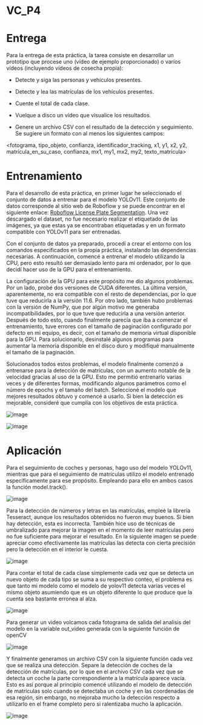 # VC_P4
# Entrega
Para la entrega de esta práctica, la tarea consiste en desarrollar un prototipo que procese uno (vídeo de ejemplo proporcionado) o varios vídeos (incluyendo vídeos de cosecha propia):

- Detecte y siga las personas y vehículos presentes.

- Detecte y lea las matrículas de los vehículos presentes.

- Cuente el total de cada clase.

- Vuelque a disco un vídeo que visualice los resultados.

- Genere un archivo CSV con el resultado de la detección y seguimiento. Se sugiere un formato con al menos los siguientes campos:

<fotograma, tipo_objeto, confianza, identificador_tracking, x1, y1, x2, y2, matrícula_en_su_caso, confianza, mx1, my1, mx2, my2, texto_matricula>

# Entrenamiento
Para el desarrollo de esta práctica, en primer lugar he seleccionado el conjunto de datos a entrenar para el modelo YOLOv11. Este conjunto de datos corresponde al sitio web de Roboflow y se puede encontrar en el siguiente enlace: [Roboflow License Plate Segmentation](https://universe.roboflow.com/projectyolo-qvrgr/license_plate_segmentation/browse?queryText=&pageSize=50&startingIndex=50&browseQuery=true). Una vez descargado el dataset, no fue necesario realizar el etiquetado de las imágenes, ya que estas ya se encontraban etiquetadas y en un formato compatible con YOLOv11 para ser entrenadas.

Con el conjunto de datos ya preparado, procedí a crear el entorno con los comandos especificados en la propia práctica, instalando las dependencias necesarias. A continuación, comencé a entrenar el modelo utilizando la CPU, pero esto resultó ser demasiado lento para mi ordenador, por lo que decidí hacer uso de la GPU para el entrenamiento.

La configuración de la GPU para este propósito me dio algunos problemas. Por un lado, probé dos versiones de CUDA diferentes. La última versión, aparentemente, no era compatible con el resto de dependencias, por lo que tuve que reducirla a la versión 11.6. Por otro lado, también hubo problemas con la versión de NumPy, que por algún motivo me generaba incompatibilidades, por lo que tuve que reducirla a una versión anterior. Después de todo esto, cuando finalmente parecía que iba a comenzar el entrenamiento, tuve errores con el tamaño de paginación configurado por defecto en mi equipo, es decir, con el tamaño de memoria virtual disponible para la GPU. Para solucionarlo, desinstalé algunos programas para aumentar la memoria disponible en el disco duro y modifiqué manualmente el tamaño de la paginación.

Solucionados todos estos problemas, el modelo finalmente comenzó a entrenarse para la detección de matrículas, con un aumento notable de la velocidad gracias al uso de la GPU. Esto me permitió entrenarlo varias veces y de diferentes formas, modificando algunos parámetros como el número de epochs y el tamaño del batch. Seleccioné el modelo que mejores resultados obtuvo y comencé a usarlo. Si bien la detección es mejorable, consideré que cumplía con los objetivos de esta práctica.


![image](https://github.com/user-attachments/assets/6497386e-b5d8-4659-bb8d-b5e0e740e548)

![image](https://github.com/user-attachments/assets/b4b427f1-bb7f-4132-a8d0-3a471f04fff5)

# Aplicación
Para el seguimiento de coches y personas, hago uso del modelo YOLOv11, mientras que para el seguimiento de matrículas utilizo el modelo entrenado específicamente para ese propósito. Empleando para ello en ambos casos la función model.track().


![image](https://github.com/user-attachments/assets/711931ec-a907-4449-a1b7-98ac002f462f)


Para la detección de números y letras en las matrículas, empleé la librería Tesseract, aunque los resultados obtenidos no fueron muy buenos. Si bien hay detección, esta es incorrecta. También hice uso de técnicas de umbralizado para mejorar la imagen en el momento de leer matrículas pero no fue suficiente para mejorar el resultado.
En la siguiente imagen se puede apreciar como efectivamente las matrículas las detecta con cierta precisión pero la detección en el interior le cuesta.


![image](https://github.com/user-attachments/assets/7c2f8f3b-3d07-402c-bba9-e54f72005c14)


Para contar el total de cada clase simplemente cada vez que se detecta un nuevo objeto de cada tipo se suma a su respectivo conteo, el problema es que tanto mi modelo como el modelo de yolov11 detecta varias veces el mismo objeto asumiendo que es un objeto diferente lo que produce que la cuenta sea bastante erronea al alza.


![image](https://github.com/user-attachments/assets/e810b7f1-f5b1-41d9-8f0a-8139b4d96904)


Para generar un video volcamos cada fotograma de salida del analisis del modelo en la variable out_video generada con la siguiente función de openCV


![image](https://github.com/user-attachments/assets/05354c73-e03f-4a52-a491-ff553712bfd0)


Y finalmente generamos un archivo CSV con la siguiente función cada vez que se realiza una detección. Separe la detección de coches de la detección de matrículas, por lo que en el archivo CSV cada vez que se detecta un coche la parte correspondiente a la matrícula aparece vacía. Esto es así porque al principio comencé utilizando el modelo de detección de matrículas solo cuando se detectaba un coche y en las coordenadas de esa región, sin embargo, no mejoraba mucho la detección respecto a utilizarlo en el frame completo pero si ralentizaba mucho la aplicación.


![image](https://github.com/user-attachments/assets/ac3b5dec-b234-4327-bafa-5df22135f62c)







